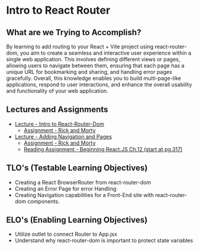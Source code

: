 # Intro to React Router

## What are we Trying to Accomplish?

By learning to add routing to your React + Vite project using react-router-dom, you aim to create a seamless and interactive user experience within a single web application. This involves defining different views or pages, allowing users to navigate between them, ensuring that each page has a unique URL for bookmarking and sharing, and handling error pages gracefully. Overall, this knowledge enables you to build multi-page-like applications, respond to user interactions, and enhance the overall usability and functionality of your web application.

## Lectures and Assignments

- [Lecture - Intro to React-Router-Dom](./1-intro-react-router.md)
  - [Assignment - Rick and Morty](https://github.com/Code-Platoon-Assignments/Rick-and-Morty-React.git)
- [Lecture - Adding Navigation and Pages](./2-adding-router-pages.md)
  - [Assignment - Rick and Morty](https://github.com/Code-Platoon-Assignments/Rick-and-Morty-React-II.git)
  - [Reading Assignment - Beginning React.JS Ch.12 (start at pg.317)](https://drive.google.com/file/d/1groEhrGvFKe7Jf_u3NfnoDQUJspU2alu/view?usp=drive_link)

## TLO's (Testable Learning Objectives)

- Creating a React BrowserRouter from react-router-dom
- Creating an Error Page for error Handling
- Creating Navigation capabilities for a Front-End site with react-router-dom components.

## ELO's (Enabling Learning Objectives)

- Utilize outlet to connect Router to App.jsx
- Understand why react-router-dom is important to protect state variables
